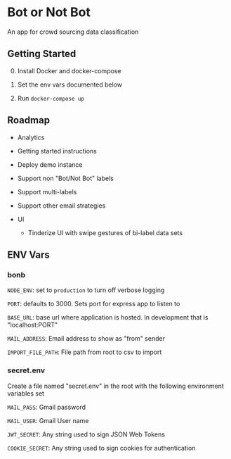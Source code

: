 # Bot or Not Bot

An app for crowd sourcing data classification

## Getting Started

0) Install Docker and docker-compose

1) Set the env vars documented below

2) Run `docker-compose up`

## Roadmap

- Analytics

- Getting started instructions

- Deploy demo instance

- Support non "Bot/Not Bot" labels

- Support multi-labels 

- Support other email strategies

- UI
  - Tinderize UI with swipe gestures of bi-label data sets

## ENV Vars

### bonb

`NODE_ENV`: set to `production` to turn off verbose logging

`PORT`: defaults to 3000. Sets port for express app to listen to

`BASE_URL`: base url where application is hosted. In development that is "localhost:PORT"

`MAIL_ADDRESS`: Email address to show as "from" sender

`IMPORT_FILE_PATH`: File path from root to csv to import

<!-- `CLASSIFICATION_OPTS`: comma separated labels for users to classify data -->

### secret.env

Create a file named "secret.env" in the root with the following environment variables set

`MAIL_PASS`: Gmail password

`MAIL_USER`: Gmail User name

`JWT_SECRET`: Any string used to sign JSON Web Tokens

`COOKIE_SECRET`: Any string used to sign cookies for authentication
